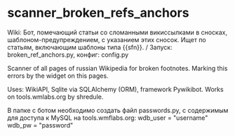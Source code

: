 # scanner_broken_refs_anchors
Wiki: Бот, помечающий статьи со сломанными викиссылками в сносках, шаблоном-предупреждением, с указанием этих сносок.  Ищет по статьям, включающим шаблоны типа {{sfn}}. / Запуск: broken_ref_anchors.py, конфиг: config.py

Scanner of all pages of russian Wikipedia for broken footnotes. Marking this errors by the widget on this pages.

Uses: WikiAPI, Sqlite via SQLAlchemy (ORM), framework Pywikibot. 
Works on tools.wmlabs.org by shredule.

В папке с ботом необходимо создать файл passwords.py,  с содержимым для доступа к MySQL на tools.wmflabs.org:
wdb_user = "username"
wdb_pw = "password"
